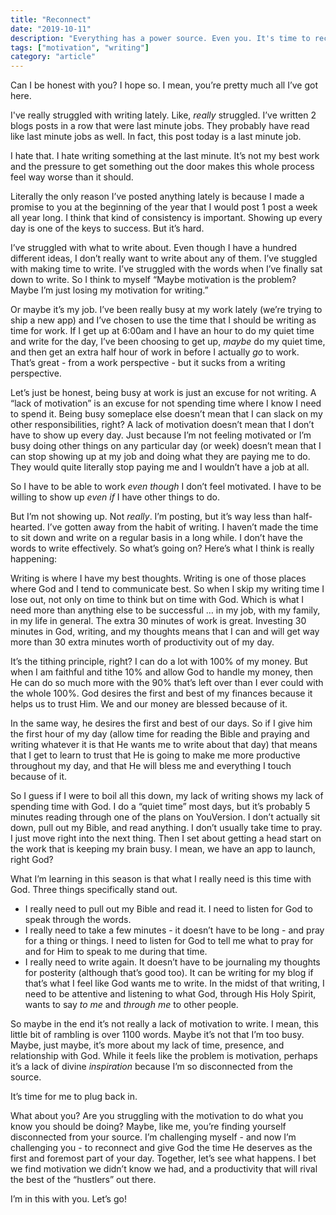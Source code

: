```yaml
---
title: "Reconnect"
date: "2019-10-11"
description: "Everything has a power source. Even you. It's time to reconnect."
tags: ["motivation", "writing"]
category: "article"
---
```


Can I be honest with you? I hope so. I mean, you’re pretty much all I’ve got here.

I've really struggled with writing lately. Like, _really_ struggled. I’ve written 2 blogs posts in a row that were last minute jobs. They probably have read like last minute jobs as well. In fact, this post today is a last minute job.

I hate that. I hate writing something at the last minute. It’s not my best work and the pressure to get something out the door makes this whole process feel way worse than it should.

Literally the only reason I’ve posted anything lately is because I made a promise to you at the beginning of the year that I would post 1 post a week all year long. I think that kind of consistency is important. Showing up every day is one of the keys to success. But it’s hard.

I’ve struggled with what to write about. Even though I have a hundred different ideas, I don’t really want to write about any of them. I’ve stuggled with making time to write. I’ve struggled with the words when I’ve finally sat down to write. So I think to myself “Maybe motivation is the problem? Maybe I’m just losing my motivation for writing.”

Or maybe it’s my job. I’ve been really busy at my work lately (we’re trying to ship a new app) and I’ve chosen to use the time that I should be writing as time for work. If I get up at 6:00am and I have an hour to do my quiet time and write for the day, I’ve been choosing to get up, _maybe_ do my quiet time, and then get an extra half hour of work in before I actually _go_ to work. That’s great - from a work perspective - but it sucks from a writing perspective.

Let’s just be honest, being busy at work is just an excuse for not writing. A “lack of motivation” is an excuse for not spending time where I know I need to spend it. Being busy someplace else doesn’t mean that I can slack on my other responsibilities, right? A lack of motivation doesn’t mean that I don’t have to show up every day. Just because I’m not feeling motivated or I’m busy doing other things on any particular day (or week) doesn’t mean that I can stop showing up at my job and doing what they are paying me to do. They would quite literally stop paying me and I wouldn’t have a job at all.

So I have to be able to work _even though_ I don’t feel motivated. I have to be willing to show up _even if_ I have other things to do.

But I’m not showing up. Not _really_. I’m posting, but it’s way less than half-hearted. I’ve gotten away from the habit of writing. I haven’t made the time to sit down and write on a regular basis in a long while. I don’t have the words to write effectively. So what’s going on? Here’s what I think is really happening:

Writing is where I have my best thoughts. Writing is one of those places where God and I tend to communicate best. So when I skip my writing time I lose out, not only on time to think but on time with God. Which is what I need more than anything else to be successful … in my job, with my family, in my life in general. The extra 30 minutes of work is great. Investing 30 minutes in God, writing, and my thoughts means that I can and will get way more than 30 extra minutes worth of productivity out of my day.

It’s the tithing principle, right? I can do a lot with 100% of my money. But when I am faithful and tithe 10% and allow God to handle my money, then He can do so much more with the 90% that’s left over than I ever could with the whole 100%. God desires the first and best of my finances because it helps us to trust Him. We and our money are blessed because of it.

In the same way, he desires the first and best of our days. So if I give him the first hour of my day (allow time for reading the Bible and praying and writing whatever it is that He wants me to write about that day) that means that I get to learn to trust that He is going to make me more productive throughout my day, and that He will bless me and everything I touch because of it.

So I guess if I were to boil all this down, my lack of writing shows my lack of spending time with God. I do a “quiet time” most days, but it’s probably 5 minutes reading through one of the plans on YouVersion. I don’t actually sit down, pull out my Bible, and read anything. I don’t usually take time to pray. I just move right into the next thing. Then I set about getting a head start on the work that is keeping my brain busy. I mean, we have an app to launch, right God?

What I’m learning in this season is that what I really need is this time with God. Three things specifically stand out.

- I really need to pull out my Bible and read it. I need to listen for God to speak through the words.
- I really need to take a few minutes - it doesn’t have to be long - and pray for a thing or things. I need to listen for God to tell me what to pray for and for Him to speak to me during that time.
- I really need to write again. It doesn’t have to be journaling my thoughts for posterity (although that’s good too). It can be writing for my blog if that’s what I feel like God wants me to write. In the midst of that writing, I need to be attentive and listening to what God, through His Holy Spirit, wants to say _to me_ and _through me_ to other people.

So maybe in the end it’s not really a lack of motivation to write. I mean, this little bit of rambling is over 1100 words. Maybe it’s not that I’m too busy. Maybe, just maybe, it’s more about my lack of time, presence, and relationship with God. While it feels like the problem is motivation, perhaps it’s a lack of divine _inspiration_ because I’m so disconnected from the source.

It’s time for me to plug back in.

What about you? Are you struggling with the motivation to do what you know you should be doing? Maybe, like me, you’re finding yourself disconnected from your source. I’m challenging myself - and now I’m challenging you - to reconnect and give God the time He deserves as the first and foremost part of your day. Together, let’s see what happens. I bet we find motivation we didn’t know we had, and a productivity that will rival the best of the “hustlers” out there.

I’m in this with you. Let’s go!
